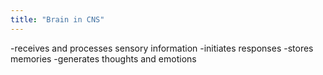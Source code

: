 ```yaml
---
title: "Brain in CNS"
---
```

-receives and processes sensory information
-initiates responses
-stores memories
-generates thoughts and emotions

